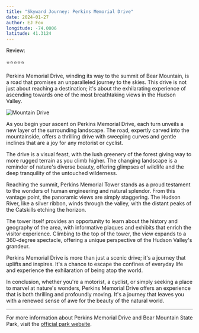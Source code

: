 ```yaml
---
title: "Skyward Journey: Perkins Memorial Drive"
date: 2024-01-27
author: EJ Fox
longitude: -74.0006
latitude: 41.3124
---
```


Review:

⭐️⭐️⭐️⭐️⭐️

Perkins Memorial Drive, winding its way to the summit of Bear Mountain, is a road that promises an unparalleled journey to the skies. This drive is not just about reaching a destination; it's about the exhilarating experience of ascending towards one of the most breathtaking views in the Hudson Valley.

![Mountain Drive](https://source.unsplash.com/800x600/?mountain,road)

As you begin your ascent on Perkins Memorial Drive, each turn unveils a new layer of the surrounding landscape. The road, expertly carved into the mountainside, offers a thrilling drive with sweeping curves and gentle inclines that are a joy for any motorist or cyclist.

The drive is a visual feast, with the lush greenery of the forest giving way to more rugged terrain as you climb higher. The changing landscape is a reminder of nature's diverse beauty, offering glimpses of wildlife and the deep tranquility of the untouched wilderness.

Reaching the summit, Perkins Memorial Tower stands as a proud testament to the wonders of human engineering and natural splendor. From this vantage point, the panoramic views are simply staggering. The Hudson River, like a silver ribbon, winds through the valley, with the distant peaks of the Catskills etching the horizon.

The tower itself provides an opportunity to learn about the history and geography of the area, with informative plaques and exhibits that enrich the visitor experience. Climbing to the top of the tower, the view expands to a 360-degree spectacle, offering a unique perspective of the Hudson Valley's grandeur.

Perkins Memorial Drive is more than just a scenic drive; it's a journey that uplifts and inspires. It's a chance to escape the confines of everyday life and experience the exhilaration of being atop the world.

In conclusion, whether you're a motorist, a cyclist, or simply seeking a place to marvel at nature's wonders, Perkins Memorial Drive offers an experience that is both thrilling and profoundly moving. It's a journey that leaves you with a renewed sense of awe for the beauty of the natural world.

---

For more information about Perkins Memorial Drive and Bear Mountain State Park, visit the [official park website](https://parks.ny.gov/parks/bearmountain).
